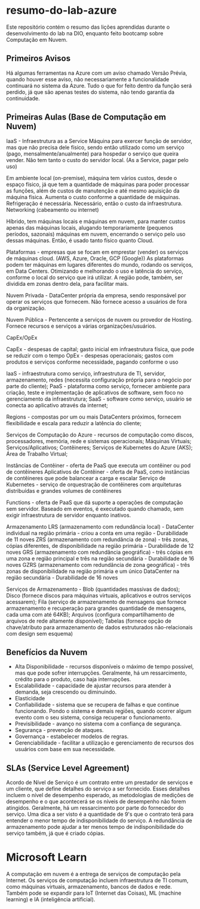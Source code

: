 # resumo-do-lab-azure
Este repositório contém o resumo das lições aprendidas durante o desenvolvimento do lab na DIO, enquanto feito bootcamp sobre Computação em Nuvem.

## Primeiros Avisos
Há algumas ferramentas na Azure com um aviso chamado Versão Prévia, quando houver esse aviso, não necessariamente a funcionalidade continuará no sistema da Azure.
Tudo o que for feito dentro da função será perdido, já que são apenas testes do sistema, não tendo garantia da continuidade.

## Primeiras Aulas (Base de Computação em Nuvem)
IaaS - Infraestrutura as a Service
Máquina para exercer função de servidor, mas que não precisa dele físico, sendo então utilizado como um serviço (pago, mensalmente/anualmente) para hospedar o serviço que queira vender. Não tem tanto o custo do servidor local. (As a Service, pagar pelo uso)

Em ambiente local (on-premise), máquina tem vários custos, desde o espaço físico, já que tem a quantidade de máquinas para poder processar as funções, além de custos de manutenção e até mesmo aquisição da máquina física. Aumenta o custo conforme a quantidade de máquinas. Refrigeração é necessária. Necessário, então o custo da infraestrutura.
Networking (cabeamento ou internet)

Híbrido, tem máquinas locais e máquinas em nuvem, para manter custos apenas das máquinas locais, alugando temporariamente (pequenos períodos, sazonais) máquinas em nuvem, encerrando o serviço pelo uso dessas máquinas. Então, é usado tanto físico quanto Cloud.

Plataformas - empresas que se focam em emprestar (vender) os serviços de máquinas cloud. (AWS, Azure, Oracle, GCP (Google))
As plataformas podem ter máquinas em lugares diferentes do mundo, rodando os serviços, em Data Centers. Otimizando e melhorando o uso e latência do serviço, conforme o local do serviço que irá utilizar.
A região pode, também, ser dividida em zonas dentro dela, para facilitar mais.

Nuvem Privada - DataCenter própria da empresa, sendo responsável por operar os serviços que fornecem. Não fornece acesso a usuários de fora da organização.

Nuvem Pública - Pertencente a serviços de nuvem ou provedor de Hosting. Fornece recursos e serviços a várias organizações/usuários.

CapEx/OpEx

CapEx - despesas de capital; gasto inicial em infraestrutura física, que pode se reduzir com o tempo
OpEx - despesas operacionais; gastos com produtos e serviços conforme necessidade, pagando conforme o uso

IaaS - infraestrutura como serviço, infraestrutura de TI, servidor, armazenamento, redes (necessita configuração própria para o negócio por parte do cliente);
PaaS - plataforma como serviço, fornecer ambiente para criação, teste e implementação de aplicativos de software, sem foco no gerenciamento da infraestrutura;
SaaS - software como serviço, usuário se conecta ao aplicativo através da internet;

Regions - compostas por um ou mais DataCenters próximos, fornecem flexibilidade e escala para reduzir a latência do cliente;

Serviços de Computação do Azure - recursos de computação como discos, processadores, memória, rede e sistemas operacionais;
Máquinas Virtuais; Serviços/Aplicativos; Contêineres; Serviços de Kubernetes do Azure (AKS); Área de Trabalho Virtual;

Instâncias de Contêiner - oferta de PaaS que executa um contêiner ou pod de contêineres
Aplicativos de Contêiner - oferta de PaaS, como instâncias de contêineres que pode balancear a carga e escalar
Serviço de Kubernetes - serviço de orquestração de contêineres com arquiteturas distribuídas e grandes volumes de contêineres

Functions - oferta de PaaS que dá suporte a operações de computação sem servidor. Baseado em eventos, é executado quando chamado, sem exigir infraestrutura de servidor enquanto inativos.

Armazenamento
LRS (armazenamento com redundância local) - DataCenter individual na região primária - criou a conta em uma região - Durabilidade de 11 noves
ZRS (armazenamento com redundância de zona) - três zonas, cópias diferentes, de disponibilidade na região primária - Durabilidade de 12 noves
GRS (armazenamento com redundância geográfica) - três cópias em uma zona e região principal e três na região secundária - Durabilidade de 16 noves
GZRS (armazenamento com redundância de zona geográfica) - três zonas de disponibilidade na região primária e um único DataCenter na região secundária - Durabilidade de 16 noves

Serviços de Armazenamento - Blob (quantidades massivas de dados); Disco (fornece discos para máquinas virtuais, aplicativos e outros serviços acessarem); Fila (serviço de armazenamento de mensagens que fornece armazenamento e recuperação para grandes quantidade de mensagens, cada uma com até 64KB); Arquivos (configura compartilhamento de arquivos de rede altamente disponível); Tabelas (fornece opção de chave/atributo para armazenamento de dados estruturados não-relacionais com design sem esquema)

## Benefícios da Nuvem
* Alta Disponibilidade - recursos disponíveis o máximo de tempo possível, mas que pode sofrer interrupções. Geralmente, há um ressarcimento, crédito para o produto, caso haja interrupções.
* Escalabilidade - capacidade de ajustar recursos para atender à demanda, seja crescendo ou diminuindo.
* Elasticidade
* Confiabilidade - sistema que se recupera de falhas e que continue funcionando. Pondo o sistema e demais regiões, quando ocorrer algum evento com o seu sistema, consiga recuperar o funcionamento.
* Previsibilidade - avanço no sistema com a confiança de segurança.
* Segurança - prevenção de ataques.
* Governança - estabelecer modelos de regras.
* Gerenciabilidade - facilitar a utilização e gerenciamento de recursos dos usuários com base em sua necessidade.

## SLAs (Service Level Agreement)
Acordo de Nível de Serviço é um contrato entre um prestador de serviços e um cliente, que define detalhes do serviço a ser fornecido. Esses detalhes incluem o nível de desempenho esperado, as metodologias de medições de desempenho e o que acontecerá se os níveis de desempenho não forem atingidos. Geralmente, há um ressarcimento por parte do fornecedor do serviço.
Uma dica a ser visto é a quantidade de 9's que o contrato terá para entender o menor tempo de indisponibilidade do serviço.
A redundância de armazenamento pode ajudar a ter menos tempo de indisponibilidade do serviço também, já que é criado cópias.

# Microsoft Learn
A computação em nuvem é a entrega de serviços de computação pela Internet. Os serviços de computação incluem infraestrutura de TI comum, como máquinas virtuais, armazenamento, bancos de dados e rede. Também pode se expandir para IoT (Internet das Coisas), ML (machine learning) e IA (inteligência artificial).
